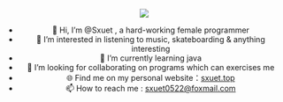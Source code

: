 <p align="center">
  <img  src="https://github-readme-stats.vercel.app/api?username=1065464173&show_icons=true&icon_color=CE1D2D&text_color=718096&bg_color=ffffff&hide_title=true" />
</p>



  
<div align="center">

- 👋 Hi, I’m @Sxuet , a hard-working female programmer</br>
- 👀 I’m interested in listening to music, skateboarding & anything interesting </br>
- 🌱 I’m currently learning java </br>
- 💞️ I’m looking for collaborating on programs which can exercises me</br>
- 🌐 Find me on my personal website：[sxuet.top](https://sxuet.top) </br>
- 📫 How to reach me : sxuet0522@foxmail.com</br>

</div>

<!---
1065464173/1065464173 is a ✨ special ✨ repository because its `README.md` (this file) appears on your GitHub profile.
You can click the Preview link to take a look at your changes.
--->
